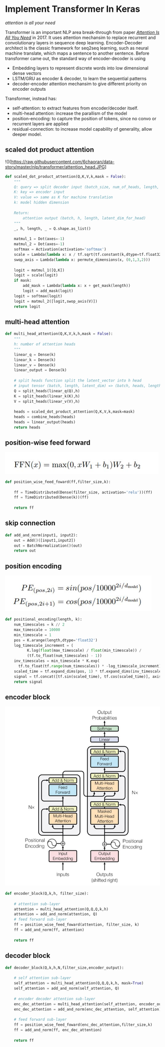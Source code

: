 # Implement Transformer In Keras 
*attention is all your need*

Transformer is an important NLP area break-through from paper *[Attention Is All You Need](https://arxiv.org/pdf/1706.03762.pdf)* in 2017. It uses attention mechansim to replace recurrent and convolutionary layers in sequence deep learning.
Encoder-Decoder architect is the classic framework for seq2seq learning, such as neural machine translate, which maps a sentence to another sentence.
Before transformer came out, the standard way of encoder-decoder is using 

* Embedding layers to represent discrete words into low dimensional dense vectors
* LSTM/GRU as encoder & decoder, to learn the sequential patterns
* decoder-encoder attention mechansim to give different priority on encoder outputs 

Transformer, instead has:

* self-attention: to extract features from encoder/decoder itself.
* multi-head attention: increase the parallism of the model
* position-encoding: to capture the position of tokens, since no convo or recurrent layers are applied
* residual-connection: to increase model capability of generality, allow deeper model.

## scaled dot product attention

!()[https://raw.githubusercontent.com/6chaoran/data-story/master/nlp/transformer/attention_head.JPG]

```python
def scaled_dot_product_attention(Q,K,V,k,mask = False):
    """
    Q: query => split decoder input (batch_size, num_of_heads, length, latent_dim_for_head)
    K: key => encoder input
    V: value => same as K for machine translation
    k: model hidden dimension
    
    Return:
        attention output (batch, h, length, latent_dim_for_head)
    """
    _, h, length, _ = Q.shape.as_list()
    
    matmul_1 = Dot(axes=-1)
    matmul_2 = Dot(axes=-1)
    softmax = Activation(activation='softmax')
    scale = Lambda(lambda x: x / tf.sqrt(tf.constant(k,dtype=tf.float32)))
    swop_axis = Lambda(lambda x: permute_dimensions(x, (0,1,3,2)))
    
    logit = matmul_1([Q,K])
    logit = scale(logit)
    if mask:
        add_mask = Lambda(lambda x: x + get_mask(length))
        logit = add_mask(logit)
    logit = softmax(logit)
    logit = matmul_2([logit,swop_axis(V)])
    return logit

```

## multi-head attention

```python
def multi_head_attention(Q,K,V,k,h,mask = False):
    """
    h: number of attention heads
    """
    linear_q = Dense(k)
    linear_k = Dense(k)
    linear_v = Dense(k)
    linear_output = Dense(k)
    
    # split heads function split the latent_vector into h head
    # input tensor (batch, length, latent_dim) => (batch, heads, length, latent_dim//heads)
    Q = split_heads(linear_q(Q),h)
    K = split_heads(linear_k(K),h)
    V = split_heads(linear_v(V),h)
    
    heads = scaled_dot_product_attention(Q,K,V,k,mask=mask)
    heads = combine_heads(heads)
    heads = linear_output(heads)
    return heads
```

## position-wise feed forward

![](https://raw.githubusercontent.com/6chaoran/data-story/master/nlp/transformer/feed-forward.JPG)

```python
def position_wise_feed_foward(ff,filter_size,k):
    
    ff = TimeDistributed(Dense(filter_size, activation='relu'))(ff)
    ff = TimeDistributed(Dense(k))(ff)
    
    return ff
```

## skip connection

```python
def add_and_norm(input1, input2):
    out = Add()([input1,input2])
    out = BatchNormalization()(out)
    return out
```

## position encoding

![](https://raw.githubusercontent.com/6chaoran/data-story/master/nlp/transformer/positional-encoding.JPG)

```python
def positional_encoding(length, k):
    num_timescales = k // 2
    max_timescale = 10000
    min_timescale = 1
    pos = K.arange(length,dtype='float32')
    log_timescale_increment = (
          K.log(float(max_timescale) / float(min_timescale)) /
          (tf.to_float(num_timescales) - 1))
    inv_timescales = min_timescale * K.exp(
      tf.to_float(tf.range(num_timescales)) * -log_timescale_increment)
    scaled_time = tf.expand_dims(pos, 1) * tf.expand_dims(inv_timescales, 0)
    signal = tf.concat([tf.sin(scaled_time), tf.cos(scaled_time)], axis=1)
    return signal
```

## encoder block

![](https://raw.githubusercontent.com/6chaoran/data-story/master/nlp/transformer/transformer-architecture.JPG)

```python
def encoder_block(Q,k,h, filter_size):
    
    # attention sub-layer
    attention = multi_head_attention(Q,Q,Q,k,h)
    attention = add_and_norm(attention, Q)
    # feed forward sub-layer
    ff = position_wise_feed_foward(attention, filter_size, k)
    ff = add_and_norm(ff, attention)
    
    return ff
```
## decoder block

```python
def decoder_block(Q,k,h,N,filter_size,encoder_output):
    
    # self attention sub-layer
    self_attention = multi_head_attention(Q,Q,Q,k,h, mask=True)
    self_attention = add_and_norm(self_attention, Q)
    
    # encoder decoder attention sub-layer
    enc_dec_attention = multi_head_attention(self_attention, encoder_output, encoder_output, k, h)
    enc_dec_attention = add_and_norm(enc_dec_attention, self_attention)
    
    # feed forward sub-layer
    ff = position_wise_feed_foward(enc_dec_attention,filter_size,k)
    ff = add_and_norm(ff, enc_dec_attention)
    
    return ff
```